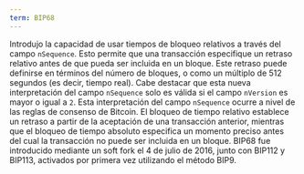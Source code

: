 ```yaml
---
term: BIP68
---
```


Introdujo la capacidad de usar tiempos de bloqueo relativos a través del campo `nSequence`. Esto permite que una transacción especifique un retraso relativo antes de que pueda ser incluida en un bloque. Este retraso puede definirse en términos del número de bloques, o como un múltiplo de 512 segundos (es decir, tiempo real). Cabe destacar que esta nueva interpretación del campo `nSequence` solo es válida si el campo `nVersion` es mayor o igual a `2`. Esta interpretación del campo `nSequence` ocurre a nivel de las reglas de consenso de Bitcoin. El bloqueo de tiempo relativo establece un retraso a partir de la aceptación de una transacción anterior, mientras que el bloqueo de tiempo absoluto especifica un momento preciso antes del cual la transacción no puede ser incluida en un bloque. BIP68 fue introducido mediante un soft fork el 4 de julio de 2016, junto con BIP112 y BIP113, activados por primera vez utilizando el método BIP9.
